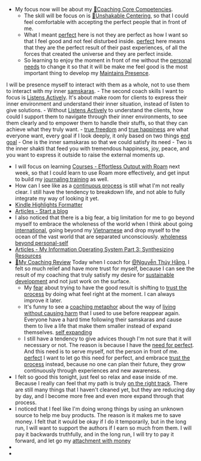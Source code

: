 - My focus now will be about my [🌱Coaching Core Competencies](<🌱Coaching Core Competencies.md>). 
    - The skill will be focus on is [🌱Unshakable Centering](<🌱Unshakable Centering.md>), so that I could feel comfortable with accepting the perfect people that in front of me. 
    - What I meant [perfect](<perfect.md>) here is not they are perfect as how I want so that I feel good and not feel disturbed inside. [perfect](<perfect.md>) here means that they are the perfect result of their past experiences, of all the forces that created the universe and they are perfect inside.
    - So learning to enjoy the moment in front of me without the [personal needs](<personal needs.md>) to change it so that it will be make me feel good is the most important thing to develop my [Maintains Presence](<Maintains Presence.md>). 

I will be presence myself to interact with them as a whole, not to use them to interact with my inner [samskaras](<samskaras.md>).
        - The second coach skills I want to focus is [Listens Actively](<Listens Actively.md>). It's about make room for clients to express their inner environment and understand their inner situation, instead of listen to give solutions.
        - Without [Listens Actively](<Listens Actively.md>) to understand the clients, how could I support them to navigate through their inner environments, to see them clearly and to empower them to handle their stuffs, so that they can achieve what they truly want. 
        - [true freedom](<true freedom.md>) and [true happiness](<true happiness.md>) are what everyone want, every goal if I look deeply, it only based on two things [end goal](<end goal.md>)
        - One is the inner samskaras so that we could satisfy its need
            - Two is the inner shakti that feed you with tremendous happiness, joy, peace, and you want to express it outside to raise the external moments up.
- I will focus on learning [Courses - Effortless Output with Roam](<Courses - Effortless Output with Roam.md>) next week, so that I could learn to use Roam more effectively, and get input to build my [journaling training](<journaling training.md>) as well.
- How can I see like as a [continuous process](<continuous process.md>) is still what I'm not really clear. I still have the tendency to breakdown life, and not able to fully integrate my way of looking it yet.
- [Kindle Highlights Formatter](https://kindle-formatter.vercel.app/)
- [Articles - Start a blog](<Articles - Start a blog.md>)
- I also noticed that there is a big fear, a big limitation for me to go beyond myself to embrace the wholeness of the world when I think about going [international](<international.md>), going beyond my [Vietnamese](<Vietnamese.md>) and drop myself to the ocean of the vast world that are separated unconsciously. [wholeness](<wholeness.md>) [beyond personal-self](<beyond personal-self.md>)
- [Articles - My Information Operating System Part 3: Synthesizing](<Articles - My Information Operating System Part 3: Synthesizing.md>) [Resources](<Resources.md>)
- [📝My Coaching Review](<📝My Coaching Review.md>) Today when I coach for [@Nguyễn Thúy Hằng](<@Nguyễn Thúy Hằng.md>), I felt so much relief and have more trust for myself, because I can see the result of my coaching that truly satisfy my desire for [sustainable development](<sustainable development.md>) and not just work on the surface. 
    - My [fear](<fear.md>) about trying to have the good result is shifting to [trust the process](<trust the process.md>) by doing what feel right at the moment. I can always improve it later.
    - It's funny to see a [coaching metaphor](<coaching metaphor.md>) about the way of [living without causing harm](<living without causing harm.md>) that I used to use before reappear again. Everyone have a hard time following their samskaras and cause them to live a life that make them smaller instead of expand themselves. [self expanding](<self expanding.md>)
    - I still have a tendency to give advices though I'm not sure that it will necessary or not. The reason is because I have the [need for perfect](<need for perfect.md>). And this need is to serve myself, not the person in front of me. [perfect](<perfect.md>) I want to let go this need for perfect, and embrace [trust the process](<trust the process.md>) instead, because no one can plan their future, they grow continuously through experiences and new awareness.
- I felt so good this tonight, just feel so relax and ease inside of me. Because I really can feel that my path is truly [on the right track](<on the right track.md>). There are still many things that I haven't cleaned yet, but they are reducing day by day, and I become more free and even more expand through that process.
- I noticed that I feel like I'm doing wrong things by using an unknown source to help me buy products. The reason is it makes me to save money. I felt that it would be okay if I do it temporarily, but in the long run, I will want to support the authors if I earn so much from them. I will pay it backwards truthfully, and in the long run, I will try to pay it forward, and let go my [attachment with money](<attachment with money.md>)
- 
- 
